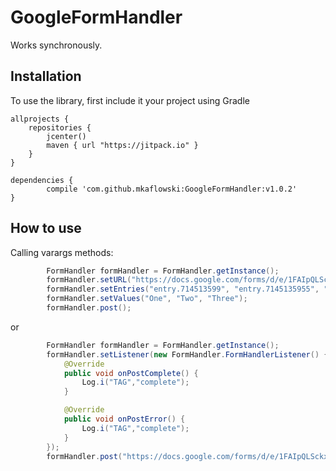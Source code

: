 # GoogleFormHandler

Works synchronously.

## Installation

To use the library, first include it your project using Gradle


    allprojects {
        repositories {
            jcenter()
            maven { url "https://jitpack.io" }
        }
    }

	dependencies {
	        compile 'com.github.mkaflowski:GoogleFormHandler:v1.0.2'
	}

## How to use

Calling varargs methods:

```java
        FormHandler formHandler = FormHandler.getInstance();
        formHandler.setURL("https://docs.google.com/forms/d/e/1FAIpQLSckxYU7gI1B8bZzWQvGe7Vk6Lb6Uko1fF8l_ryKL52TVJUzLw/formResponse");
        formHandler.setEntries("entry.714513599", "entry.7145135955", "entry.714513599");
        formHandler.setValues("One", "Two", "Three");
        formHandler.post();
```

or

```java
        FormHandler formHandler = FormHandler.getInstance();
        formHandler.setListener(new FormHandler.FormHandlerListener() {
            @Override
            public void onPostComplete() {
                Log.i("TAG","complete");
            }

            @Override
            public void onPostError() {
                Log.i("TAG","complete");
            }
        });
        formHandler.post("https://docs.google.com/forms/d/e/1FAIpQLSckxYU7gI1B8bZzWQvGe7Vk6Lb6Uko1fF8l_ryKL52TVJUzLw/formResponse", "entry.714513099", getPackageName());
```
